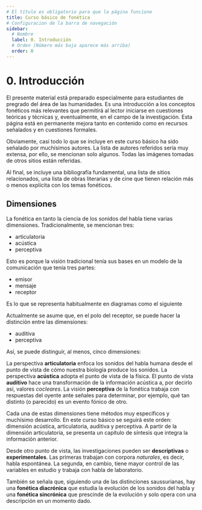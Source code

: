```yaml
---
# El título es obligatorio para que la página funcione
title: Curso básico de fonética
# Configuracion de la barra de navegación
sidebar:
  # Nombre
  label: 0. Introducción
  # Orden (Número más bajo aparece más arriba)
  order: 0
---
```

# 0. Introducción

El presente material está preparado especialmente para estudiantes de pregrado del área de las humanidades. Es una introducción a los conceptos fonéticos más relevantes que permitirá al lector iniciarse en cuestiones teóricas y técnicas y, eventualmente, en el campo de la investigación. Esta página está en permanente mejora tanto en contenido como en recursos señalados y en cuestiones formales.

Obviamente, casi todo lo que se incluye en este curso básico ha sido señalado por muchísimos autores. La lista de autores referidos sería muy extensa, por ello, se mencionan solo algunos. Todas las imágenes tomadas de otros sitios están referidas. 

Al final, se incluye una bibliografía fundamental, una lista de sitios relacionados, una lista de obras literarias y de cine que tienen relación más o menos explícita con los temas fonéticos.

## Dimensiones
La fonética en tanto la ciencia de los sonidos del habla tiene varias dimensiones. Tradicionalmente, se mencionan tres: 
- articulatoria
- acústica
- perceptiva

Esto es porque la visión tradicional tenía sus bases en un modelo de la comunicación que tenía tres partes:
- emisor
- mensaje
- receptor

Es lo que se representa habitualmente en diagramas como el siguiente



Actualmente se asume que, en el polo del receptor, se puede hacer la distinción entre las dimensiones:
- auditiva
- perceptiva

Así, se puede distinguir, al menos, cinco dimensiones:

La perspectiva **articulatoria** enfoca los sonidos del habla humana desde el punto de vista de cómo nuestra biología produce los sonidos. La perspectiva **acústica** adopta el punto de vista de la física. El punto de vista **auditivo** hace una transformación de la información acústica a, por decirlo así, valores *cocleares*. La visión **perceptiva** de la fonética trabaja con respuestas del oyente ante señales para determinar, por ejemplo, qué tan distinto (o parecido) es un evento fónico de otro.

Cada una de estas dimensiones tiene métodos muy específicos y muchísimo desarrollo. En este curso básico se seguirá este orden: dimensión acústica, articulatoria, auditiva y perceptiva. A partir de la dimensión articulatoria, se presenta un capítulo de síntesis que integra la información anterior.

Desde otro punto de vista, las investigaciones pueden ser **descriptivas** o **experimentales**. Las primeras trabajan con corpora *naturales*, es decir, habla espontánea. La segunda, en cambio, tiene mayor control de las variables en estudio y trabaja con habla de laboratorio.

También se señala que, siguiendo una de las distinciones saussurianas, hay una **fonética diacrónica** que estudia la evolución de los sonidos del habla y una **fonética sincrónica** que prescinde de la evolución y solo opera con una descripción en un momento dado.
